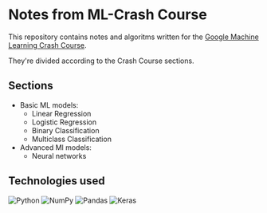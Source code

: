 # Notes from ML-Crash Course
This repository contains notes and algoritms written for the [Google Machine Learning Crash Course](https://developers.google.com/machine-learning/crash-course).

They're divided according to the Crash Course sections.

## Sections
- Basic ML models:
  - Linear Regression
  - Logistic Regression
  - Binary Classification
  - Multiclass Classification
- Advanced Ml models:
  - Neural networks

## Technologies used
![Python](https://img.shields.io/badge/python-3670A0?style=for-the-badge&logo=python&logoColor=ffdd54) ![NumPy](https://img.shields.io/badge/numpy-%23013243.svg?style=for-the-badge&logo=numpy&logoColor=white) ![Pandas](https://img.shields.io/badge/pandas-%23150458.svg?style=for-the-badge&logo=pandas&logoColor=white) ![Keras](https://img.shields.io/badge/Keras-%23D00000.svg?style=for-the-badge&logo=Keras&logoColor=white) 

